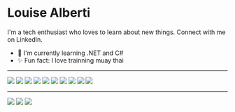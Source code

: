 # Louise Alberti

I'm a tech enthusiast who loves to learn about new things. Connect with me on LinkedIn.

- :seedling: I'm currently learning .NET and C#
- :sparkles: Fun fact: I love trainning muay thai

---
<p>
    <img src="https://img.shields.io/badge/-Java-f24e1e?style=flat-square&logo=Java&logocolor=white"/>
    <img src="https://img.shields.io/badge/-SpringBoot-6DB33F?style=flat-square&logo=spring-boot&?logoColor=white?labelColor=white"/>
    <img src="https://img.shields.io/badge/-GitHub-181717?style=flat-square&logo=github&logocolor=white"/>
    <img src="https://img.shields.io/badge/-Git-808080?style=flat-square&logo=git&logocolor=white"/>
    <img src="https://img.shields.io/badge/-HTML5-808080?style=flat-square&logo=html5&logocolor=white"/>
    <img src="https://img.shields.io/badge/-CSS3-1572b6?style=flat-square&logo=css3&logocolor=white"/>
    <img src="https://img.shields.io/badge/-Bootstrap-808080?style=flat-square&logo=bootstrap&?logoColor=white"/>
    <img src="https://img.shields.io/badge/-Figma-808080?style=flat-square&logo=figma&logocolor=white"/>
    <img src="https://img.shields.io/badge/-Trello-0079bf?style=flat-square&logo=trello&logocolor=white"/>
    <img src="https://img.shields.io/badge/-Slack-e01563?style=flat-square&logo=slack&logocolor=white"/>

<p/>

---

 <a href="louisep@alunos.utfpr.edu.br?subject=[github]%20🔥%20GitHub%20contact&body=Hello%20Louise"><img src="https://img.shields.io/badge/e‑mail-D14836.svg?style=for-the-badge&logo=GMail&logoColor=white"/></a>
  <a href="https://www.instagram.com/louise_alberti_/"><img src="https://img.shields.io/badge/instagram-E4405F.svg?style=for-the-badge&logo=instagram&logoColor=white"/></a>
  <a href="https://www.linkedin.com/in/louise-alberti-pereira-283405210/"><img src="https://img.shields.io/badge/linkedin-0077B5.svg?style=for-the-badge&logo=linkedin&logoColor=white"/></a>

